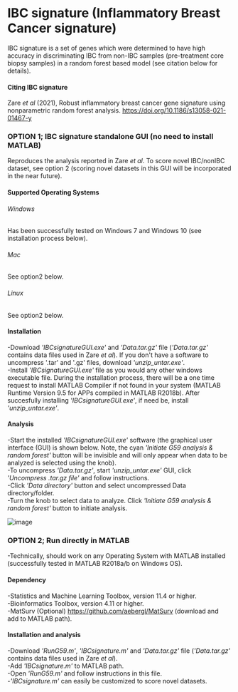 # IBC signature (Inflammatory Breast Cancer signature)
IBC signature is a set of genes which were determined to have high accuracy in discriminating IBC from non-IBC samples (pre-treatment core biopsy samples) in a random forest based model (see citation below for details).

#### Citing IBC signature
Zare *et al* (2021), Robust inflammatory breast cancer gene signature using nonparametric random forest analysis. https://doi.org/10.1186/s13058-021-01467-y  

### OPTION 1; IBC signature standalone GUI (no need to install MATLAB)
Reproduces the analysis reported in Zare *et al*. To score novel IBC/nonIBC dataset, see option 2 (scoring novel datasets in this GUI will be incorporated in the near future).
#### Supported Operating Systems
###### Windows
Has been successfully tested on Windows 7 and Windows 10 (see installation process below).
###### Mac
See option2 below.
###### Linux
See option2 below.

#### Installation
-Download *'IBCsignatureGUI.exe'* and *'Data.tar.gz'* file (*'Data.tar.gz'* contains data files used in Zare *et al*). If you don't have a software to uncompress '.tar' and '.gz' files, download *'unzip_untar.exe'*.  
-Install *'IBCsignatureGUI.exe'* file as you would any other windows executable file. During the installation process, there will be a one time request to install MATLAB Compiler if not found in your system (MATLAB Runtime Version 9.5 for APPs compiled in MATLAB R2018b). After succesfully installing *'IBCsignatureGUI.exe'*, if need be, install *'unzip_untar.exe'*. 
#### Analysis
-Start the installed *'IBCsignatureGUI.exe'* software (the graphical user interface (GUI) is shown below. Note, the cyan *'Initiate G59 analysis & random forest'* button will be invisible and will only appear when data to be analyzed is selected using the knob).  
-To uncompress *'Data.tar.gz'*, start *'unzip_untar.exe'* GUI, click *'Uncompress .tar.gz file'* and follow instructions.  
-Click *'Data directory'* button and select uncompressed Data directory/folder.   
-Turn the knob to select data to analyze. Click *'Initiate G59 analysis & random forest'* button to initiate analysis.

 
![image](https://user-images.githubusercontent.com/68044059/128934089-49080c28-2775-40e6-b32e-f4e2091f044e.png)


### OPTION 2; Run directly in MATLAB
-Technically, should work on any Operating System with MATLAB installed (successfully tested in MATLAB R2018a/b on Windows OS).
#### Dependency
-Statistics and Machine Learning Toolbox, version 11.4 or higher.  
-Bioinformatics Toolbox, version 4.11 or higher.  
-MatSurv (Optional) https://github.com/aebergl/MatSurv (download and add to MATLAB path).  
#### Installation and analysis
-Download *'RunG59.m'*, *'IBCsignature.m'* and *'Data.tar.gz'* file (*'Data.tar.gz'* contains data files used in Zare *et al*).  
-Add *'IBCsignature.m'* to MATLAB path.  
-Open *'RunG59.m'* and follow instructions in this file.   
-*'IBCsignature.m'* can easily be customized to score novel datasets.
